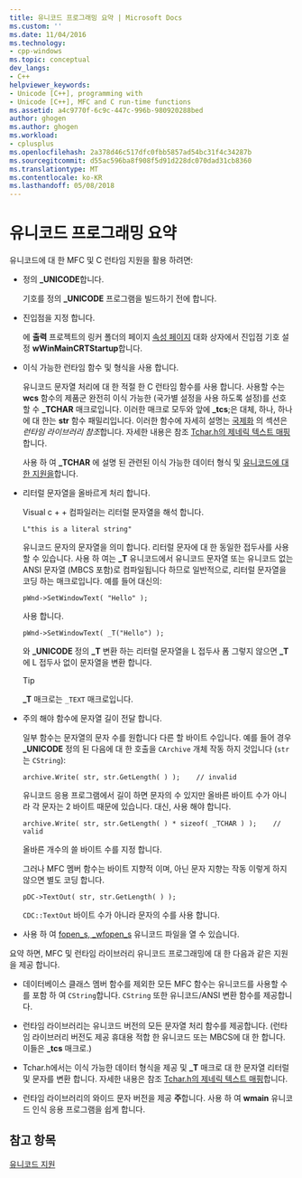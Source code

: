 ```yaml
---
title: 유니코드 프로그래밍 요약 | Microsoft Docs
ms.custom: ''
ms.date: 11/04/2016
ms.technology:
- cpp-windows
ms.topic: conceptual
dev_langs:
- C++
helpviewer_keywords:
- Unicode [C++], programming with
- Unicode [C++], MFC and C run-time functions
ms.assetid: a4c9770f-6c9c-447c-996b-980920288bed
author: ghogen
ms.author: ghogen
ms.workload:
- cplusplus
ms.openlocfilehash: 2a378d46c517dfc0fbb5857ad54bc31f4c34287b
ms.sourcegitcommit: d55ac596ba8f908f5d91d228dc070dad31cb8360
ms.translationtype: MT
ms.contentlocale: ko-KR
ms.lasthandoff: 05/08/2018
---
```

# <a name="unicode-programming-summary"></a>유니코드 프로그래밍 요약
유니코드에 대 한 MFC 및 C 런타임 지원을 활용 하려면:  
  
-   정의 **_UNICODE**합니다.  
  
     기호를 정의 **_UNICODE** 프로그램을 빌드하기 전에 합니다.  
  
-   진입점을 지정 합니다.  
  
     에 **출력** 프로젝트의 링커 폴더의 페이지 [속성 페이지](../ide/property-pages-visual-cpp.md) 대화 상자에서 진입점 기호 설정 **wWinMainCRTStartup**합니다.  
  
-   이식 가능한 런타임 함수 및 형식을 사용 합니다.  
  
     유니코드 문자열 처리에 대 한 적절 한 C 런타임 함수를 사용 합니다. 사용할 수는 **wcs** 함수의 제품군 완전히 이식 가능한 (국가별 설정을 사용 하도록 설정)를 선호할 수 **_TCHAR** 매크로입니다. 이러한 매크로 모두와 앞에 **_tcs**;은 대체, 하나, 하나에 대 한는 **str** 함수 패밀리입니다. 이러한 함수에 자세히 설명는 [국제화](../c-runtime-library/internationalization.md) 의 섹션은 *런타임 라이브러리 참조*합니다. 자세한 내용은 참조 [Tchar.h의 제네릭 텍스트 매핑](../text/generic-text-mappings-in-tchar-h.md)합니다.  
  
     사용 하 여 **_TCHAR** 에 설명 된 관련된 이식 가능한 데이터 형식 및 [유니코드에 대 한 지원을](../text/support-for-unicode.md)합니다.  
  
-   리터럴 문자열을 올바르게 처리 합니다.  
  
     Visual c + + 컴파일러는 리터럴 문자열을 해석 합니다.  
  
    ```  
    L"this is a literal string"  
    ```  
  
     유니코드 문자의 문자열을 의미 합니다. 리터럴 문자에 대 한 동일한 접두사를 사용할 수 있습니다. 사용 하 여는 **_T** 유니코드에서 유니코드 문자열 또는 유니코드 없는 ANSI 문자열 (MBCS 포함)로 컴파일됩니다 하므로 일반적으로, 리터럴 문자열을 코딩 하는 매크로입니다. 예를 들어 대신의:  
  
    ```  
    pWnd->SetWindowText( "Hello" );  
    ```  
  
     사용 합니다.  
  
    ```  
    pWnd->SetWindowText( _T("Hello") );  
    ```  
  
     와 **_UNICODE** 정의 **_T** 변환 하는 리터럴 문자열을 L 접두사 폼 그렇지 않으면 **_T** 에 L 접두사 없이 문자열을 변환 합니다.  
  
    > [!TIP]
    >  **_T** 매크로는 `_TEXT` 매크로입니다.  
  
-   주의 해야 함수에 문자열 길이 전달 합니다.  
  
     일부 함수는 문자열의 문자 수를 원합니다 다른 할 바이트 수입니다. 예를 들어 경우 **_UNICODE** 정의 된 다음에 대 한 호출을 `CArchive` 개체 작동 하지 것입니다 (`str` 는 `CString`):  
  
    ```  
    archive.Write( str, str.GetLength( ) );    // invalid  
    ```  
  
     유니코드 응용 프로그램에서 길이 하면 문자의 수 있지만 올바른 바이트 수가 아니라 각 문자는 2 바이트 때문에 있습니다. 대신, 사용 해야 합니다.  
  
    ```  
    archive.Write( str, str.GetLength( ) * sizeof( _TCHAR ) );    // valid  
    ```  
  
     올바른 개수의 쓸 바이트 수를 지정 합니다.  
  
     그러나 MFC 멤버 함수는 바이트 지향적 이며, 아닌 문자 지향는 작동 이렇게 하지 않으면 별도 코딩 합니다.  
  
    ```  
    pDC->TextOut( str, str.GetLength( ) );  
    ```  
  
     `CDC::TextOut` 바이트 수가 아니라 문자의 수를 사용 합니다.  
  
-   사용 하 여 [fopen_s, _wfopen_s](../c-runtime-library/reference/fopen-s-wfopen-s.md) 유니코드 파일을 열 수 있습니다.  
  
 요약 하면, MFC 및 런타임 라이브러리 유니코드 프로그래밍에 대 한 다음과 같은 지원을 제공 합니다.  
  
-   데이터베이스 클래스 멤버 함수를 제외한 모든 MFC 함수는 유니코드를 사용할 수를 포함 하 여 `CString`합니다. `CString` 또한 유니코드/ANSI 변환 함수를 제공합니다.  
  
-   런타임 라이브러리는 유니코드 버전의 모든 문자열 처리 함수를 제공합니다. (런타임 라이브러리 버전도 제공 휴대용 적합 한 유니코드 또는 MBCS에 대 한 합니다. 이들은 **_tcs** 매크로.)  
  
-   Tchar.h에서는 이식 가능한 데이터 형식을 제공 및 **_T** 매크로 대 한 문자열 리터럴 및 문자를 변환 합니다. 자세한 내용은 참조 [Tchar.h의 제네릭 텍스트 매핑](../text/generic-text-mappings-in-tchar-h.md)합니다.  
  
-   런타임 라이브러리의 와이드 문자 버전을 제공 **주**합니다. 사용 하 여 **wmain** 유니코드 인식 응용 프로그램을 쉽게 합니다.  
  
## <a name="see-also"></a>참고 항목  
 [유니코드 지원](../text/support-for-unicode.md)
